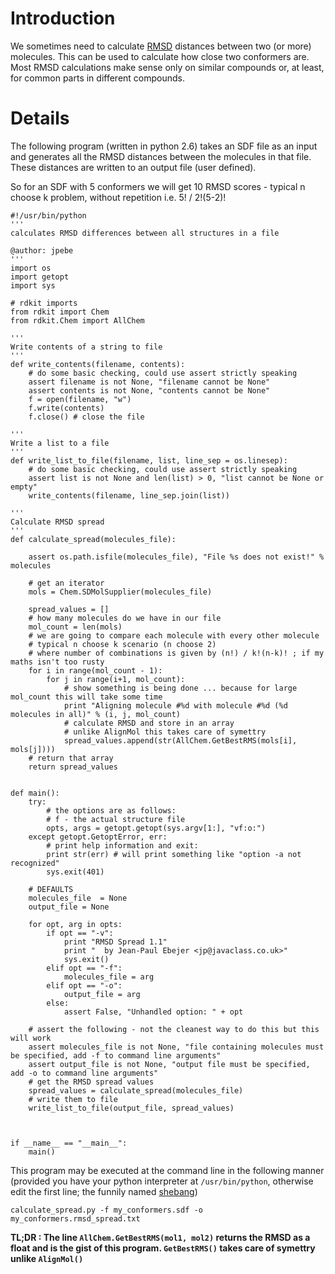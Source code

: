 # Introduction #

We sometimes need to calculate [RMSD](http://en.wikipedia.org/wiki/Root_mean_square_deviation_(bioinformatics)) distances between two (or more) molecules.  This can be used to calculate how close two conformers are.  Most RMSD calculations make sense only on similar compounds or, at least, for common parts in different compounds.

# Details #

The following program (written in python 2.6) takes an SDF file as an input and generates all the RMSD distances between the molecules in that file.  These distances are written to an output file (user defined).

So for an SDF with 5 conformers we will get 10 RMSD scores - typical n choose k problem, without repetition i.e. 5! / 2!(5-2)!

```
#!/usr/bin/python
'''
calculates RMSD differences between all structures in a file

@author: jpebe
'''
import os
import getopt
import sys

# rdkit imports
from rdkit import Chem
from rdkit.Chem import AllChem

'''
Write contents of a string to file
'''
def write_contents(filename, contents):
    # do some basic checking, could use assert strictly speaking
    assert filename is not None, "filename cannot be None"
    assert contents is not None, "contents cannot be None"
    f = open(filename, "w")
    f.write(contents)
    f.close() # close the file
    
'''
Write a list to a file    
'''
def write_list_to_file(filename, list, line_sep = os.linesep):
    # do some basic checking, could use assert strictly speaking
    assert list is not None and len(list) > 0, "list cannot be None or empty"
    write_contents(filename, line_sep.join(list))

'''
Calculate RMSD spread
'''
def calculate_spread(molecules_file):
    
    assert os.path.isfile(molecules_file), "File %s does not exist!" % molecules
    
    # get an iterator
    mols = Chem.SDMolSupplier(molecules_file)
    
    spread_values = []
    # how many molecules do we have in our file
    mol_count = len(mols)
    # we are going to compare each molecule with every other molecule
    # typical n choose k scenario (n choose 2)
    # where number of combinations is given by (n!) / k!(n-k)! ; if my maths isn't too rusty
    for i in range(mol_count - 1):
        for j in range(i+1, mol_count):
            # show something is being done ... because for large mol_count this will take some time
            print "Aligning molecule #%d with molecule #%d (%d molecules in all)" % (i, j, mol_count)
            # calculate RMSD and store in an array
            # unlike AlignMol this takes care of symettry
            spread_values.append(str(AllChem.GetBestRMS(mols[i], mols[j])))
    # return that array
    return spread_values


def main():
    try:
        # the options are as follows:
        # f - the actual structure file
        opts, args = getopt.getopt(sys.argv[1:], "vf:o:")
    except getopt.GetoptError, err:
        # print help information and exit:
        print str(err) # will print something like "option -a not recognized"        
        sys.exit(401)
    
    # DEFAULTS
    molecules_file  = None
    output_file = None
    
    for opt, arg in opts:
        if opt == "-v":
            print "RMSD Spread 1.1"
            print "  by Jean-Paul Ebejer <jp@javaclass.co.uk>"
            sys.exit()
        elif opt == "-f":
            molecules_file = arg
        elif opt == "-o":
            output_file = arg
        else:
            assert False, "Unhandled option: " + opt
    
    # assert the following - not the cleanest way to do this but this will work
    assert molecules_file is not None, "file containing molecules must be specified, add -f to command line arguments"
    assert output_file is not None, "output file must be specified, add -o to command line arguments"
    # get the RMSD spread values
    spread_values = calculate_spread(molecules_file)
    # write them to file
    write_list_to_file(output_file, spread_values)
    
    
    
if __name__ == "__main__":
    main()
```

This program may be executed at the command line in the following manner (provided you have your python interpreter at `/usr/bin/python`, otherwise edit the first line; the funnily named [shebang](http://en.wikipedia.org/wiki/Shebang_(Unix)))

```
calculate_spread.py -f my_conformers.sdf -o my_conformers.rmsd_spread.txt
```


**TL;DR : The line `AllChem.GetBestRMS(mol1, mol2)` returns the RMSD as a float and is the gist of this program.  `GetBestRMS()` takes care of symettry unlike `AlignMol()`**